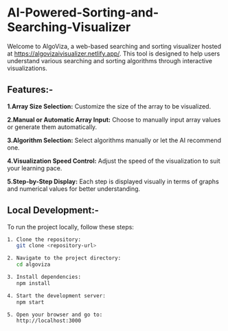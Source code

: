 # AI-Powered-Sorting-and-Searching-Visualizer

Welcome to AlgoViza, a web-based searching and sorting visualizer hosted at https://algovizaivisualizer.netlify.app/. This tool is designed to help users understand various searching and sorting algorithms through interactive visualizations.

## Features:-

**1.Array Size Selection:** Customize the size of the array to be visualized.

**2.Manual or Automatic Array Input:** Choose to manually input array values or generate them automatically.

**3.Algorithm Selection:** Select algorithms manually or let the AI recommend one.

**4.Visualization Speed Control:** Adjust the speed of the visualization to suit your learning pace.

**5.Step-by-Step Display:** Each step is displayed visually in terms of graphs and numerical values for better understanding.

## Local Development:-



To run the project locally, follow these steps:

```bash
1. Clone the repository:
   git clone <repository-url>

2. Navigate to the project directory:
   cd algoviza

3. Install dependencies:
   npm install

4. Start the development server:
   npm start

5. Open your browser and go to:
   http://localhost:3000







